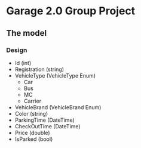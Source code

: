 # Garage 2.0 Group Project

## The model

### Design

* Id (int)
* Registration (string)
* VehicleType (VehicleType Enum) 
  * Car
  * Bus
  * MC
  * Carrier
* VehicleBrand (VehicleBrand Enum)
* Color (string)
* ParkingTime (DateTime)
* CheckOutTime (DateTime)
* Price (double)
* IsParked (bool)